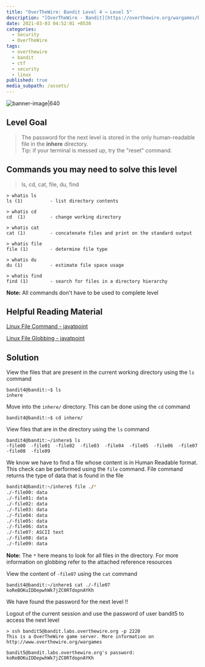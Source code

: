 ```yaml
---
title: "OverTheWire: Bandit Level 4 → Level 5"
description: "[OverTheWire - Bandit](https://overthewire.org/wargames/bandit/bandit5.html)"
date: 2021-03-03 04:52:01 +0530
categories:
  - Security
  - OverTheWire
tags:
  - overthewire
  - bandit
  - ctf
  - security
  - linux
published: true
media_subpath: /assets/
---
```


![banner-image|640](overthewire-banner.png)

## Level Goal

> The password for the next level is stored in the only human-readable file in the **inhere** directory.   
> Tip: if your terminal is messed up, try the "reset" command.

## Commands you may need to solve this level

> ls, cd, cat, file, du, find

```
> whatis ls                                                                           
ls (1)          - list directory contents  

> whatis cd  
cd  (1)         - change working directory  

> whatis cat                                                                                                       
cat (1)         - concatenate files and print on the standard output  

> whatis file  
file (1)        - determine file type  

> whatis du    
du (1)          - estimate file space usage  

> whatis find  
find (1)        - search for files in a directory hierarchy
```

**Note:** All commands don't have to be used to complete level

## Helpful Reading Material

[Linux File Command - javatpoint](https://www.javatpoint.com/linux-file)

[Linux File Globbing - javatpoint](https://www.javatpoint.com/linux-file-globbing)

## Solution

View the files that are present in the current working directory using the `ls` command

```
bandit4@bandit:~$ ls  
inhere
```

Move into the `inhere/` directory. This can be done using the `cd` command

```
bandit4@bandit:~$ cd inhere/
```

View files that are in the directory using the `ls` command

```
bandit4@bandit:~/inhere$ ls  
-file00  -file01  -file02  -file03  -file04  -file05  -file06  -file07  
-file08  -file09
```

We know we have to find a file whose content is in Human Readable format. This check can be performed using the `file` command. File command returns the type of data that is found in the file

```bash
bandit4@bandit:~/inhere$ file ./*  
./-file00: data  
./-file01: data  
./-file02: data  
./-file03: data  
./-file04: data  
./-file05: data  
./-file06: data  
./-file07: ASCII text  
./-file08: data  
./-file09: data
```

**Note:** The `*` here means to look for all files in the directory. For more information on globbing refer to the attached reference resources

View the content of `-file07` using the `cat` command

```
bandit4@bandit:~/inhere$ cat ./-file07  
koReBOKuIDDepwhWk7jZC0RTdopnAYKh
```

We have found the password for the next level !!

Logout of the current session and use the password of user bandit5 to access the next level

```
> ssh bandit5@bandit.labs.overthewire.org -p 2220  
This is a OverTheWire game server. More information on http://www.overthewire.org/wargames

bandit5@bandit.labs.overthewire.org's password: koReBOKuIDDepwhWk7jZC0RTdopnAYKh
```